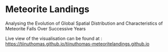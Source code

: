 # Meteorite Landings
Analysing the Evolution of Global Spatial Distribution and Characteristics of Meteorite Falls Over Successive Years

Live view of the visualisation can be found at : https://tiinuthomas.github.io/tiinuthomas-meteoritelandings.github.io
